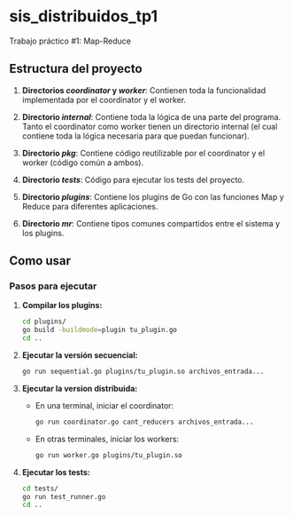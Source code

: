 # sis_distribuidos_tp1
Trabajo práctico #1: Map-Reduce 

## Estructura del proyecto

1. **Directorios _coordinator_ y _worker_**: Contienen toda la funcionalidad implementada por el coordinator y el worker.

2. **Directorio _internal_**: Contiene toda la lógica de una parte del programa. Tanto el coordinator como worker tienen un 
directorio internal (el cual contiene toda la lógica necesaria para que puedan funcionar).

3. **Directorio _pkg_**: Contiene código reutilizable por el coordinator y el worker (código común a ambos).

4. **Directorio _tests_**: Código para ejecutar los tests del proyecto.

5. **Directorio _plugins_**: Contiene los plugins de Go con las funciones Map y Reduce para diferentes aplicaciones.

6. **Directorio _mr_**: Contiene tipos comunes compartidos entre el sistema y los plugins.

## Como usar


### Pasos para ejecutar

1. **Compilar los plugins:**
   ```bash
   cd plugins/
   go build -buildmode=plugin tu_plugin.go
   cd ..
   ```

2. **Ejecutar la versión secuencial:**
   ```bash
   go run sequential.go plugins/tu_plugin.so archivos_entrada...
   ```

3. **Ejecutar la version distribuida:**
   - En una terminal, iniciar el coordinator:
     ```bash
     go run coordinator.go cant_reducers archivos_entrada...
     ```
   - En otras terminales, iniciar los workers:
     ```bash
     go run worker.go plugins/tu_plugin.so
     ```
4. **Ejecutar los tests:**
   ```bash
   cd tests/
   go run test_runner.go
   cd ..
   ```
